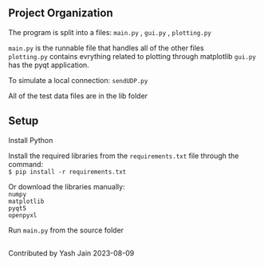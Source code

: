 
## Project Organization
The program is split into a files: `main.py` , `gui.py` , `plotting.py`

`main.py` is the runnable file that handles all of the other files  
`plotting.py` contains evrything related to plotting through matplotlib
`gui.py` has the pyqt application.

To simulate a local connection: `sendUDP.py`  

All of the test data files are in the lib folder
## Setup
Install Python

Install the required libraries from the `requirements.txt` file through the command:  
`$ pip install -r requirements.txt`

Or download the libraries manually:   
`numpy`  
`matplotlib`  
`pyqt5`  
`openpyxl`  

Run `main.py` from the source folder


##
Contributed by Yash Jain
2023-08-09